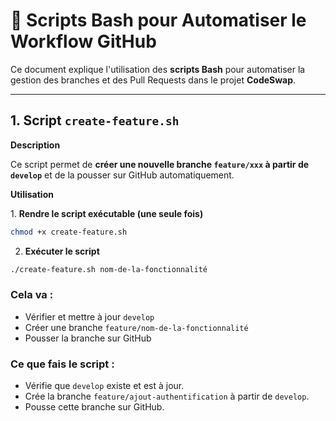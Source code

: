 # 🚀 Scripts Bash pour Automatiser le Workflow GitHub

Ce document explique l'utilisation des **scripts Bash** pour automatiser la gestion des branches et des Pull Requests dans le projet **CodeSwap**.

---

## 1. Script `create-feature.sh`

**Description**

Ce script permet de **créer une nouvelle branche `feature/xxx` à partir de `develop`** et de la pousser sur GitHub automatiquement.

**Utilisation**

1️. **Rendre le script exécutable (une seule fois)**

```bash
chmod +x create-feature.sh
```

2. **Exécuter le script**

```bash
./create-feature.sh nom-de-la-fonctionnalité
```

### Cela va :

- Vérifier et mettre à jour `develop`
- Créer une branche `feature/nom-de-la-fonctionnalité`
- Pousser la branche sur GitHub

### Ce que fais le script :

- Vérifie que `develop` existe et est à jour.
- Crée la branche `feature/ajout-authentification` à partir de `develop`.
- Pousse cette branche sur GitHub.
